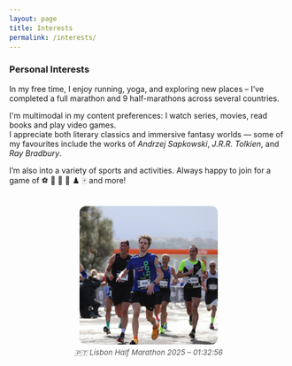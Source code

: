 ```yaml
---
layout: page
title: Interests
permalink: /interests/
---
```


<link rel="stylesheet" href="{{ '/assets/css/custom.css' | relative_url }}">

### Personal Interests

In my free time, I enjoy running, yoga, and exploring new places – I’ve completed a full marathon and 9 half-marathons across several countries.

I'm multimodal in my content preferences: I watch series, movies, read books and play video games.  
I appreciate both literary classics and immersive fantasy worlds — some of my favourites include the works of _Andrzej Sapkowski_, _J.R.R. Tolkien_, and _Ray Bradbury_.  

I’m also into a variety of sports and activities. Always happy to join for a game of ⚽️ 🏀 🏸 🏓 ♟️ 🀄 and more!

<div style="display: flex; flex-direction: column; align-items: center; margin-top: 2rem;">
  <img src="/images/running.jpeg" alt="Running photo" style="width: 250px; height: 250px; object-fit: cover; border-radius: 12px;">
  <p style="text-align: center; font-style: italic; margin-top: 0.5em; font-size: 0.95em; color: #555;">
    🇵🇹 Lisbon Half Marathon 2025 – 01:32:56
  </p>
</div>
